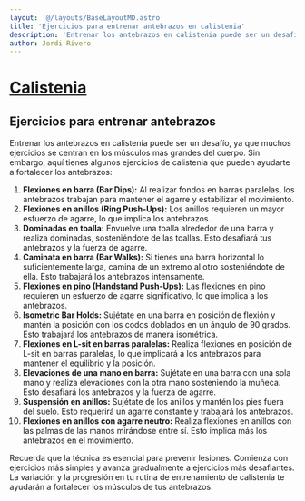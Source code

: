 ```yaml
---
layout: '@/layouts/BaseLayoutMD.astro'
title: 'Ejercicios para entrenar antebrazos en calistenia'
description: 'Entrenar los antebrazos en calistenia puede ser un desafío, ya que muchos ejercicios se centran en los músculos más grandes del cuerpo.'
author: Jordi Rivero
---
```


# [Calistenia](/calistenia/)

## Ejercicios para entrenar antebrazos

Entrenar los antebrazos en calistenia puede ser un desafío, ya que muchos ejercicios se centran en los músculos más grandes del cuerpo. Sin embargo, aquí tienes algunos ejercicios de calistenia que pueden ayudarte a fortalecer los antebrazos:

1. **Flexiones en barra (Bar Dips):** Al realizar fondos en barras paralelas, los antebrazos trabajan para mantener el agarre y estabilizar el movimiento.
2. **Flexiones en anillos (Ring Push-Ups):** Los anillos requieren un mayor esfuerzo de agarre, lo que implica los antebrazos.
3. **Dominadas en toalla:** Envuelve una toalla alrededor de una barra y realiza dominadas, sosteniéndote de las toallas. Esto desafiará tus antebrazos y la fuerza de agarre.
4. **Caminata en barra (Bar Walks):** Si tienes una barra horizontal lo suficientemente larga, camina de un extremo al otro sosteniéndote de ella. Esto trabajará los antebrazos intensamente.
5. **Flexiones en pino (Handstand Push-Ups):** Las flexiones en pino requieren un esfuerzo de agarre significativo, lo que implica a los antebrazos.
6. **Isometric Bar Holds:** Sujétate en una barra en posición de flexión y mantén la posición con los codos doblados en un ángulo de 90 grados. Esto trabajará los antebrazos de manera isométrica.
7. **Flexiones en L-sit en barras paralelas:** Realiza flexiones en posición de L-sit en barras paralelas, lo que implicará a los antebrazos para mantener el equilibrio y la posición.
8. **Elevaciones de una mano en barra:** Sujétate en una barra con una sola mano y realiza elevaciones con la otra mano sosteniendo la muñeca. Esto desafiará los antebrazos y la fuerza de agarre.
9. **Suspensión en anillos:** Sujétate de los anillos y mantén los pies fuera del suelo. Esto requerirá un agarre constante y trabajará los antebrazos.
10. **Flexiones en anillos con agarre neutro:** Realiza flexiones en anillos con las palmas de las manos mirándose entre sí. Esto implica más los antebrazos en el movimiento.

Recuerda que la técnica es esencial para prevenir lesiones. Comienza con ejercicios más simples y avanza gradualmente a ejercicios más desafiantes. La variación y la progresión en tu rutina de entrenamiento de calistenia te ayudarán a fortalecer los músculos de tus antebrazos.
